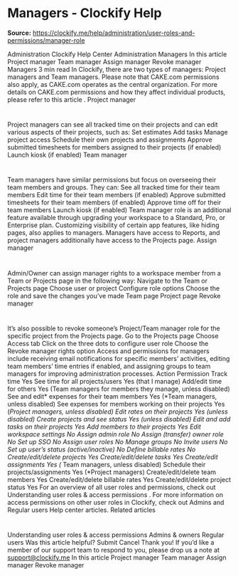 # Managers - Clockify Help

**Source:** https://clockify.me/help/administration/user-roles-and-permissions/manager-role

Administration
Clockify Help Center
Administration
Managers
In this article
Project manager
Team manager
Assign manager
Revoke manager
Managers
3 min read
In Clockify, there are two types of managers:
Project
managers and
Team
managers.
Please note that CAKE.com permissions also apply, as CAKE.com operates as the central organization. For more details on CAKE.com permissions and how they affect individual products, please refer to
this article
.
Project manager
#
Project managers
can see all tracked time on their projects and can edit various aspects of their projects, such as:
Set estimates
Add tasks
Manage project access
Schedule their own projects and assignments
Approve submitted timesheets for members assigned to their projects (if enabled)
Launch kiosk (if enabled)
Team manager
#
Team managers
have similar permissions but focus on overseeing their team members and groups. They can:
See all tracked time for their team members
Edit time for their team members (if enabled)
Approve submitted timesheets for their team members (if enabled)
Approve time off for their team members
Launch kiosk (if enabled)
Team manager role is an additional feature available through upgrading your workspace to a Standard, Pro, or Enterprise plan.
Customizing visibility of certain app features, like hiding pages, also applies to managers. Managers have access to Reports, and project managers additionally have access to the Projects page.
Assign manager
#
Admin/Owner can assign manager rights to a workspace member from a
Team
or
Projects
page in the following way:
Navigate to the
Team
or
Projects
page
Choose user or project
Configure role options
Choose the role and save the changes you’ve made
Team page
Project page
Revoke manager
#
It’s also possible to revoke someone’s
Project/Team manager
role for the specific project from the
Projects
page.
Go to the
Projects
page
Choose
Access
tab
Click on the three dots to configure user role
Choose the
Revoke manager rights
option
Access and permissions for managers include receiving email notifications for specific members’ activities, editing team members’ time entries if enabled, and assigning groups to team managers for improving administration processes.
Action
Permission
Track time
Yes
See time for all projects/users
Yes (that I manage)
Add/edit time for others
Yes (Team managers for members they manage, unless disabled)
See and edit* expenses for their team members
Yes (*Team managers, unless disabled)
See expenses for members working on their projects
Yes (*Project managers, unless disabled)
Edit rates on their projects
Yes (unless disabled)
Create projects and see status
Yes (unless disabled)
Edit and add tasks on their projects
Yes
Add members to their projects
Yes
Edit workspace settings
No
Assign admin role
No
Assign (transfer) owner role
No
Set up SSO
No
Assign user roles
No
Manage groups
No
Invite users
No
Set up user’s status (active/inactive)
No
Define billable rates
No
Create/edit/delete projects
Yes
Create/edit/delete tasks
Yes
Create/edit assignments
Yes (* Team managers, unless disabled)
Schedule their projects/assignments
Yes (*Project managers)
Create/edit/delete team members
Yes
Create/edit/delete billable rates
Yes
Create/edit/delete project status
Yes
For an overview of all user roles and permissions, check out
Understanding user roles & access permissions
.
For more information on access permissions on other user roles in Clockify, check out
Admins
and
Regular users
Help center articles.
Related articles
#
Understanding user roles & access permissions
Admins & owners
Regular users
Was this article helpful?
Submit
Cancel
Thank you! If you’d like a member of our support team to respond to you, please drop us a note at support@clockify.me
In this article
Project manager
Team manager
Assign manager
Revoke manager